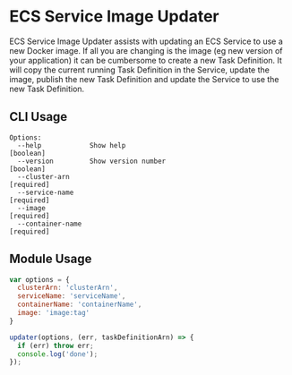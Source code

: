 ECS Service Image Updater
=========================

ECS Service Image Updater assists with updating an ECS Service to use a new Docker image. If all you are changing is the image (eg new version of your application) it can be cumbersome to create a new Task Definition. It will copy the current running Task Definition in the Service, update the image, publish the new Task Definition and update the Service to use the new Task Definition.

CLI Usage
---------

```
Options:
  --help            Show help                                          [boolean]
  --version         Show version number                                [boolean]
  --cluster-arn                                                       [required]
  --service-name                                                      [required]
  --image                                                             [required]
  --container-name                                                    [required]
```

Module Usage
------------

```js
var options = {
  clusterArn: 'clusterArn',
  serviceName: 'serviceName',
  containerName: 'containerName',
  image: 'image:tag'
}

updater(options, (err, taskDefinitionArn) => {
  if (err) throw err;
  console.log('done');
});
```
